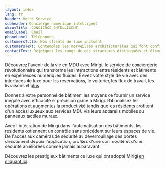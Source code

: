 ```yaml
---
layout: index
lang: fr
header: Votre Service
subheader: Concierge numérique intelligent
aboutTitle: CONCIERGE INTELLIGENT
emailLabel: Email
phoneLabel: Téléphones
customersTitle: Nos clients de luxe incluent
customersText: Contemplez les merveilles architecturales qui font confiance à Mirigi pour leur excellence opérationnelle. Ces bâtiments emblématiques font partie de notre clientèle estimée, montrant l'intégration parfaite et l'efficacité supérieure que Mirigi apporte.
contactText: Rejoignez les rangs de ces structures distinguées et élevez le potentiel de votre bâtiment avec Mirigi. Contactez-nous par l'un de nos canaux pour planifier une démonstration et découvrir comment le conseil numérique de Mirigi peut booster votre développement. Expérimentez la transformation et l'innovation que seul Mirigi peut offrir!
---
```

Découvrez l'avenir de la vie en MDU avec Mirigi, le service de conciergerie révolutionnaire qui transforme les interactions entre résidents et bâtiments en expériences numériques fluides. Élevez votre style de vie avec des interfaces de luxe pour les réservations, le voiturier, les flux de travail, les livraisons et <a href='#features' class='js-scroll-trigger'>plus</a>.

Donnez à votre personnel de bâtiment les moyens de fournir un service inégalé avec efficacité et précision grâce à Mirigi. Rationalisez les opérations et augmentez la productivité tandis que les résidents profitent d'un accès luxueux aux services MDU via leurs appareils mobiles ou panneaux tactiles muraux.

Avec l'intégration de Mirigi dans l'automatisation des bâtiments, les résidents obtiennent un contrôle sans précédent sur leurs espaces de vie. De l'accès aux caméras de sécurité au déverrouillage des portes directement depuis l'application, profitez d'une commodité et d'une sécurité améliorées comme jamais auparavant.

Découvrez les prestigieux bâtiments de luxe qui ont adopté Mirigi <a href='#customers' class='js-scroll-trigger'>en cliquant ici</a>.
